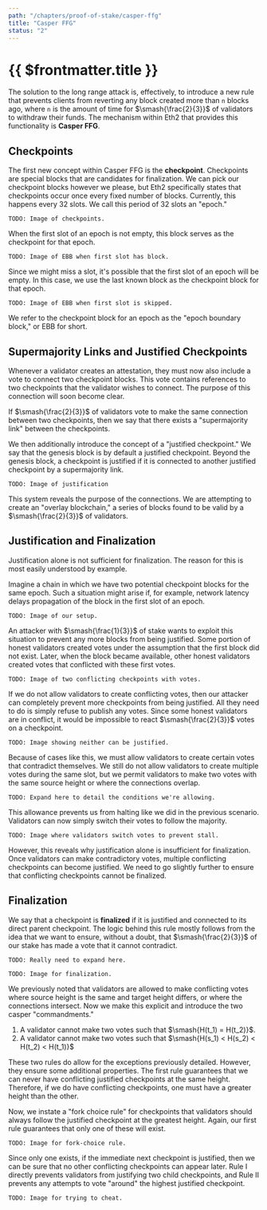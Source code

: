 ```yaml
---
path: "/chapters/proof-of-stake/casper-ffg"
title: "Casper FFG"
status: "2"
---
```


# {{ $frontmatter.title }}

The solution to the long range attack is, effectively, to introduce a new rule that prevents clients from reverting any block created more than `n` blocks ago, where `n` is the amount of time for $\smash{\frac{2}{3}}$ of validators to withdraw their funds. The mechanism within Eth2 that provides this functionality is **Casper FFG**.

## Checkpoints
The first new concept within Casper FFG is the **checkpoint**. Checkpoints are special blocks that are candidates for finalization. We can pick our checkpoint blocks however we please, but Eth2 specifically states that checkpoints occur once every fixed number of blocks. Currently, this happens every 32 slots. We call this period of 32 slots an "epoch."

```text
TODO: Image of checkpoints.
```

When the first slot of an epoch is not empty, this block serves as the checkpoint for that epoch.

```text
TODO: Image of EBB when first slot has block.
```

Since we might miss a slot, it's possible that the first slot of an epoch will be empty. In this case, we use the last known block as the checkpoint block for that epoch. 

```text
TODO: Image of EBB when first slot is skipped.
```

We refer to the checkpoint block for an epoch as the "epoch boundary block," or EBB for short.

## Supermajority Links and Justified Checkpoints
Whenever a validator creates an attestation, they must now also include a vote to connect two checkpoint blocks. This vote contains references to two checkpoints that the validator wishes to connect. The purpose of this connection will soon become clear.

If $\smash{\frac{2}{3}}$ of validators vote to make the same connection between two checkpoints, then we say that there exists a "supermajority link" between the checkpoints.

We then additionally introduce the concept of a "justified checkpoint." We say that the genesis block is by default a justified checkpoint. Beyond the genesis block, a checkpoint is justified if it is connected to another justified checkpoint by a supermajority link.

```text
TODO: Image of justification
```

This system reveals the purpose of the connections. We are attempting to create an "overlay blockchain," a series of blocks found to be valid by a $\smash{\frac{2}{3}}$ of validators.

## Justification and Finalization
Justification alone is not sufficient for finalization. The reason for this is most easily understood by example.

Imagine a chain in which we have two potential checkpoint blocks for the same epoch. Such a situation might arise if, for example, network latency delays propagation of the block in the first slot of an epoch.

```text
TODO: Image of our setup.
```

An attacker with $\smash{\frac{1}{3}}$ of stake wants to exploit this situation to prevent any more blocks from being justified. Some portion of honest validators created votes under the assumption that the first block did not exist. Later, when the block became available, other honest validators created votes that conflicted with these first votes.

```text
TODO: Image of two conflicting checkpoints with votes.
```

If we do not allow validators to create conflicting votes, then our attacker can completely prevent more checkpoints from being justified. All they need to do is simply refuse to publish any votes. Since some honest validators are in conflict, it would be impossible to react $\smash{\frac{2}{3}}$ votes on a checkpoint.

```text
TODO: Image showing neither can be justified.
```

Because of cases like this, we must allow validators to create certain votes that contradict themselves. We still do not allow validators to create multiple votes during the same slot, but we permit validators to make two votes with the same source height or where the connections overlap.

```text
TODO: Expand here to detail the conditions we're allowing.
```

This allowance prevents us from halting like we did in the previous scenario. Validators can now simply switch their votes to follow the majority.

```text
TODO: Image where validators switch votes to prevent stall.
```

However, this reveals why justification alone is insufficient for finalization. Once validators can make contradictory votes, multiple conflicting checkpoints can become justified. We need to go slightly further to ensure that conflicting checkpoints cannot be finalized.

## Finalization
We say that a checkpoint is **finalized** if it is justified and connected to its direct parent checkpoint. The logic behind this rule mostly follows from the idea that we want to ensure, without a doubt, that $\smash{\frac{2}{3}}$ of our stake has made a vote that it cannot contradict.

```text
TODO: Really need to expand here.
```

```text
TODO: Image for finalization.
```

We previously noted that validators are allowed to make conflicting votes where source height is the same and target height differs, or where the connections intersect. Now we make this explicit and introduce the two casper "commandments."

1. A validator cannot make two votes such that $\smash{H(t_1) = H(t_2)}$.
2. A validator cannot make two votes such that $\smash{H(s_1) < H(s_2) < H(t_2) < H(t_1)}$

These two rules do allow for the exceptions previously detailed. However, they ensure some additional properties. The first rule guarantees that we can never have conflicting justified checkpoints at the same height. Therefore, if we do have conflicting checkpoints, one must have a greater height than the other.

Now, we instate a "fork choice rule" for checkpoints that validators should always follow the justified checkpoint at the greatest height. Again, our first rule guarantees that only one of these will exist.

```text
TODO: Image for fork-choice rule.
```

Since only one exists, if the immediate next checkpoint is justified, then we can be sure that no other conflicting checkpoints can appear later. Rule I directly prevents validators from justifying two child checkpoints, and Rule II prevents any attempts to vote "around" the highest justified checkpoint.

```text
TODO: Image for trying to cheat.
```
